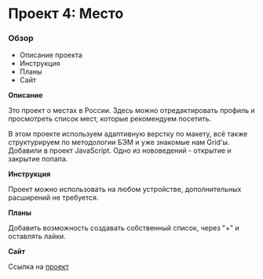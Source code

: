 # Проект 4: Место

### Обзор
* Описание проекта
* Инструкция
* Планы
* Сайт

**Описание**

Зто проект о местах в России.
Здесь можно отредактировать профиль и просмотреть список мест, которые рекомендуем посетить.

В этом проекте используем адаптивную верстку по макету, всё также структурируем по методологии БЭМ и уже знакомые нам Grid'ы.
Добавили в проект JavaScript. Одно из нововедений - открытие и закрытие попапа.

**Инструкция**

Проект можно использовать на любом устройстве, дополнительных расширений не требуется.

**Планы**

Добавить возможность создавать собственный список, через "+" и оставлять лайки.

**Сайт**

Ссылка на [проект](https://ikatds.github.io/mesto/ "Mesto")